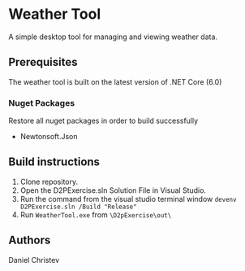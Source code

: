 # Weather Tool
A simple desktop tool for managing and viewing weather data.

## Prerequisites
The weather tool is built on the latest version of .NET Core (6.0)

### Nuget Packages
Restore all nuget packages in order to build successfully

 - Newtonsoft.Json

## Build instructions

 1. Clone repository.
 2. Open the D2PExercise.sln Solution File in Visual Studio.
 3. Run the command from the visual studio terminal window `devenv D2PExercise.sln /Build "Release"`
 4. Run `WeatherTool.exe` from `\D2pExercise\out\`

## Authors
Daniel Christev
